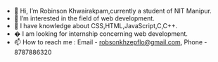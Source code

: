 - 👋 Hi, I’m Robinson Khwairakpam,currently a student of NIT Manipur.
- 👀 I’m interested in the field of web development.
- 🌱 I have knowledge about CSS,HTML,JavaScript,C,C++.
- �  I am looking for internship concerning web development.
- 📫 How to reach me : Email - robsonkhzepflo@gmail.com, Phone - 8787886320

<!---
RobinsonKhwairakpam/RobinsonKhwairakpam is a ✨ special ✨ repository because its `README.md` (this file) appears on your GitHub profile.
You can click the Preview link to take a look at your changes.
--->
